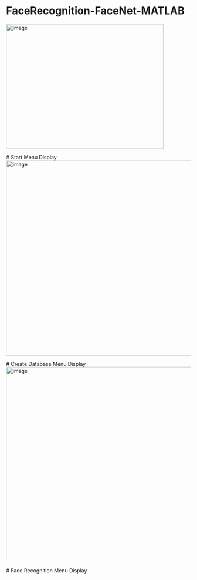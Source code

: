 # FaceRecognition-FaceNet-MATLAB
<img width="429" height="340" alt="image" src="https://github.com/user-attachments/assets/7921d126-e9b9-4099-ab31-c8336ff89743" />
<p> </p>
# Start Menu Display
<img width="672" height="531" alt="image" src="https://github.com/user-attachments/assets/fb3a7f9f-e29f-42ac-9ae9-52f5cf94a044" />
<p> </p>
# Create Database Menu Display
<img width="654" height="531" alt="image" src="https://github.com/user-attachments/assets/43e0c47e-28d7-4448-83ac-80103481190f" />
<p> </p>
# Face Recognition Menu Display
